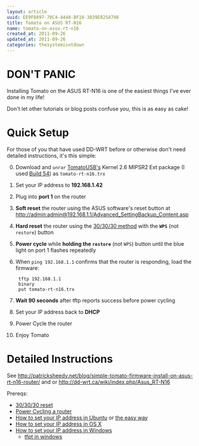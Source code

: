 ```yaml
---
layout: article
uuid: EE9F8897-70C4-4448-BF10-3839E8254798
title: Tomato on ASUS RT-N16
name: tomato-on-asus-rt-n16
created_at: 2011-09-26
updated_at: 2011-09-26
categories: thesystemisntdown
---
```


DON'T PANIC
===

Installing Tomato on the ASUS RT-N16 is one of the easiest things I've ever done in my life!

Don't let other tutorials or blog posts confuse you, this is as easy as cake!

Quick Setup
===

For those of you that have used DD-WRT before or otherwise don't need detailed instructions, it's this simple:

  0. Download and `unrar` [TomatoUSB's](http://tomatousb.org/download) Kernel 2.6 MIPSR2 Ext package (I used [Build 54][build-54]) as `tomato-rt-n16.trx`
  0. Set your IP address to **192.168.1.42**
  0. Plug into **port 1** on the router
  0. **Soft reset** the router using the ASUS software's reset button at <http://admin:admin@192.168.1.1/Advanced_SettingBackup_Content.asp>
  0. **Hard reset** the router using the [30/30/30 method][30-30-30-reset] with the **`WPS`** (not `restore`) button
  0. **Power cycle** while **holding the `restore`** (not `WPS`) button until the blue light on port 1 flashes repeatedly
  0. When `ping 192.168.1.1` confirms that the router is responding, load the firmware:

          tftp 192.168.1.1
          binary
          put tomato-rt-n16.trx
  0. **Wait 90 seconds** after tftp reports success before power cycling
  0. Set your IP address back to **DHCP**
  0. Power Cycle the router
  0. Enjoy Tomato

[build-54]: http://downloads.sourceforge.net/project/tomatousb/Experimental%20%28beta%29/K26-MIPSR2/tomato-K26USB-1.28.9054MIPSR2-beta-Ext.rar?r=http%3A%2F%2Ftomatousb.org%2Fdownload&ts=1317056590&use_mirror=iweb
[30-30-30-reset]: http://www.dd-wrt.com/wiki/index.php/Reset_And_Reboot#Hard_Reset_.28.2230.2F30.2F30_reset.22.29

Detailed Instructions
===

See <http://patricksheedy.net/blog/simple-tomato-firmware-install-on-asus-rt-n16-router/> and or <http://dd-wrt.ca/wiki/index.php/Asus_RT-N16>

Prereqs:

  * [30/30/30 reset](http://www.dd-wrt.com/wiki/index.php/Reset_And_Reboot#Hard_Reset_.28.2230.2F30.2F30_reset.22.29)
  * [Power Cycling a router](http://www.dd-wrt.com/wiki/index.php/Reset_And_Reboot#Power_Cycling)
  * [How to set your IP address in Ubuntu](http://www.howtogeek.com/howto/19541/how-to-assign-a-static-ip-to-an-ubuntu-10.04-desktop-computer/) or [the easy way](http://www.howtogeek.com/howto/ubuntu/change-ubuntu-server-from-dhcp-to-a-static-ip-address/)
  * [How to set your IP address in OS X](http://www.howtogeek.com/howto/22161/how-to-set-up-a-static-ip-in-mac-os-x/)
  * [How to set your IP address in Windows](http://www.howtogeek.com/howto/19249/how-to-assign-a-static-ip-address-in-xp-vista-or-windows-7/)
    * [tfpt in windows](http://www.dd-wrt.com/wiki/index.php/TFTP_flash#Windows)
